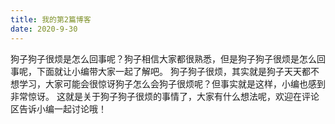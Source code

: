 ```yaml
---
title: 我的第2篇博客
date: 2020-9-30
---
```

狗子狗子很烦是怎么回事呢？狗子相信大家都很熟悉，但是狗子狗子很烦是怎么回事呢，下面就让小编带大家一起了解吧。
狗子狗子很烦，其实就是狗子天天都不想学习，大家可能会很惊讶狗子怎么会狗子很烦呢？但事实就是这样，小编也感到非常惊讶。
这就是关于狗子狗子很烦的事情了，大家有什么想法呢，欢迎在评论区告诉小编一起讨论哦！

